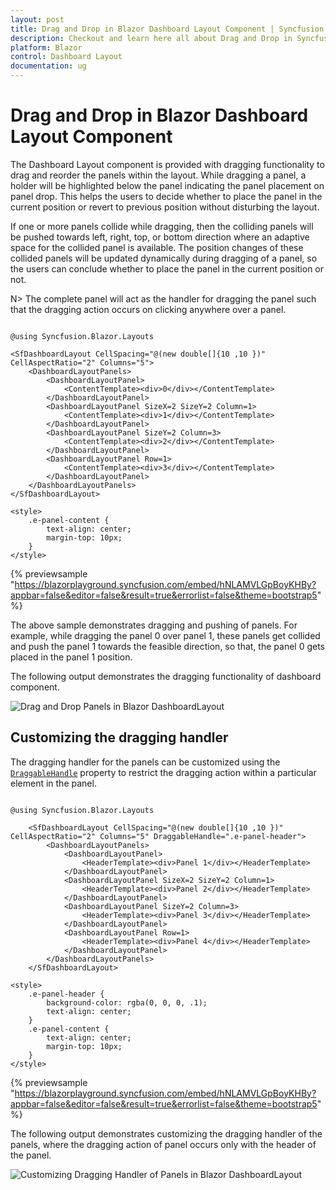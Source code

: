 ```yaml
---
layout: post
title: Drag and Drop in Blazor Dashboard Layout Component | Syncfusion
description: Checkout and learn here all about Drag and Drop in Syncfusion Blazor Dashboard Layout component and more.
platform: Blazor
control: Dashboard Layout
documentation: ug
---
```


# Drag and Drop in Blazor Dashboard Layout Component

The Dashboard Layout component is provided with dragging functionality to drag and reorder the panels within the layout. While dragging a panel, a holder will be highlighted below the panel indicating the panel placement on panel drop. This helps the users to decide whether to place the panel in the current position or revert to previous position without disturbing the layout.

If one or more panels collide while dragging, then the colliding panels will be pushed towards left, right, top, or bottom direction where an adaptive space for the collided panel is available. The position changes of these collided panels will be updated dynamically during dragging of a panel, so the users can conclude whether to place the panel in the current position or not.

N> The complete panel will act as the handler for dragging the panel such that the dragging action occurs on clicking anywhere over a panel.

```cshtml

@using Syncfusion.Blazor.Layouts

<SfDashboardLayout CellSpacing="@(new double[]{10 ,10 })" CellAspectRatio="2" Columns="5">
    <DashboardLayoutPanels>
        <DashboardLayoutPanel>
            <ContentTemplate><div>0</div></ContentTemplate>
        </DashboardLayoutPanel>
        <DashboardLayoutPanel SizeX=2 SizeY=2 Column=1>
            <ContentTemplate><div>1</div></ContentTemplate>
        </DashboardLayoutPanel>
        <DashboardLayoutPanel SizeY=2 Column=3>
            <ContentTemplate><div>2</div></ContentTemplate>
        </DashboardLayoutPanel>
        <DashboardLayoutPanel Row=1>
            <ContentTemplate><div>3</div></ContentTemplate>
        </DashboardLayoutPanel>
    </DashboardLayoutPanels>
</SfDashboardLayout>

<style>
    .e-panel-content {
        text-align: center;
        margin-top: 10px;
    }
</style>

```
{% previewsample "https://blazorplayground.syncfusion.com/embed/hNLAMVLGpBoyKHBy?appbar=false&editor=false&result=true&errorlist=false&theme=bootstrap5" %}

The above sample demonstrates dragging and pushing of panels. For example, while dragging the panel 0 over panel 1, these panels get collided and push the panel 1 towards the feasible direction, so that, the panel 0 gets placed in the panel 1 position.

The following output demonstrates the dragging functionality of dashboard component.

![Drag and Drop Panels in Blazor DashboardLayout](../images/blazor-dashboard-layout-drag-and-drop.gif)

## Customizing the dragging handler

The dragging handler for the panels can be customized using the [`DraggableHandle`](https://help.syncfusion.com/cr/blazor/Syncfusion.Blazor.Layouts.SfDashboardLayout.html#Syncfusion_Blazor_Layouts_SfDashboardLayout_DraggableHandle) property to restrict the dragging action within a particular element in the panel.

```cshtml

@using Syncfusion.Blazor.Layouts

    <SfDashboardLayout CellSpacing="@(new double[]{10 ,10 })" CellAspectRatio="2" Columns="5" DraggableHandle=".e-panel-header">
        <DashboardLayoutPanels>
            <DashboardLayoutPanel>
                <HeaderTemplate><div>Panel 1</div></HeaderTemplate>
            </DashboardLayoutPanel>
            <DashboardLayoutPanel SizeX=2 SizeY=2 Column=1>
                <HeaderTemplate><div>Panel 2</div></HeaderTemplate>
            </DashboardLayoutPanel>
            <DashboardLayoutPanel SizeY=2 Column=3>
                <HeaderTemplate><div>Panel 3</div></HeaderTemplate>
            </DashboardLayoutPanel>
            <DashboardLayoutPanel Row=1>
                <HeaderTemplate><div>Panel 4</div></HeaderTemplate>
            </DashboardLayoutPanel>
        </DashboardLayoutPanels>
    </SfDashboardLayout>

<style>
    .e-panel-header {
        background-color: rgba(0, 0, 0, .1);
        text-align: center;
    }
    .e-panel-content {
        text-align: center;
        margin-top: 10px;
    }
</style>

```
{% previewsample "https://blazorplayground.syncfusion.com/embed/hNLAMVLGpBoyKHBy?appbar=false&editor=false&result=true&errorlist=false&theme=bootstrap5" %}

The following output demonstrates customizing the dragging handler of the panels, where the dragging action of panel occurs only with the header of the panel.

![Customizing Dragging Handler of Panels in Blazor DashboardLayout](../images/blazor-dashboard-layout-drag-handler-of-panels.gif)